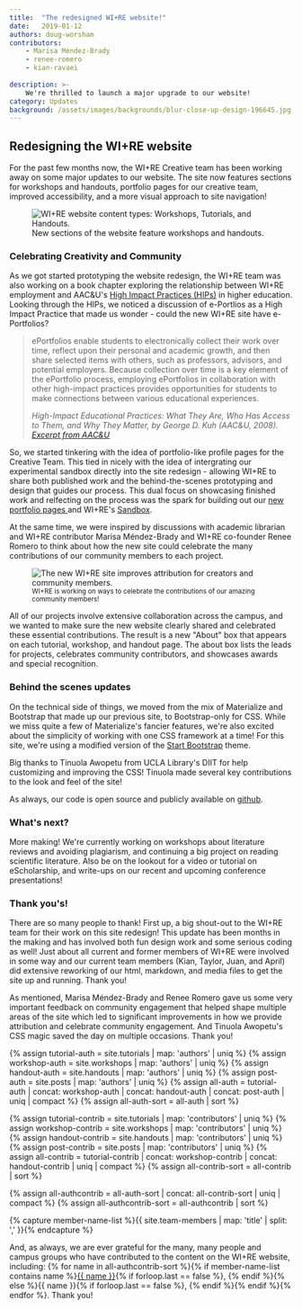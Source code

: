 ```yaml
---
title:  "The redesigned WI+RE website!"
date:   2019-01-12
authors: doug-worsham
contributors:
    - Marisa Méndez-Brady
    - renee-romero
    - kian-ravaei
    
description: >-
    We're thrilled to launch a major upgrade to our website!
category: Updates
background: /assets/images/backgrounds/blur-close-up-design-196645.jpg
---
```


## Redesigning the WI+RE website

For the past few months now, the WI+RE Creative team has been working away on some major updates to our website. The site now features sections for workshops and handouts, portfolio pages for our creative team, improved accessibility, and a more visual approach to site navigation!

<figure class="figure border border-primary shadow">
  <img src="{{ '/assets/images/wire-site-content-types.jpg' | relative_url }}" class="figure-img img-fluid rounded" alt="WI+RE website content types: Workshops, Tutorials, and Handouts.">
  <figcaption class="figure-caption text-right">New sections of the website feature workshops and handouts.</figcaption>
</figure>

<h3 class="mt-3">Celebrating Creativity and Community</h3>

As we got started prototyping the website redesign, the WI+RE team was also working on a book chapter exploring the relationship between WI+RE employment and AAC&U's <a href="https://www.aacu.org/resources/high-impact-practices" target="_blank">High Impact Practices (HIPs)</a> in higher education. Looking through the HIPs, we noticed a discussion of e-Portlios as a High Impact Practice that made us wonder - could the new WI+RE site have e-Portfolios?

<blockquote class="blockquote border border-primary shadow">
  <p class="mb-0 px-5">ePortfolios enable students to electronically collect their work over time, reflect upon their personal and academic growth, and then share selected items with others, such as professors, advisors, and potential employers. Because collection over time is a key element of the ePortfolio process, employing ePortfolios in collaboration with other high-impact practices provides opportunities for students to make connections between various educational experiences.</p>
  <footer class="blockquote-footer mt-0 text-right px-5"><cite title="Source Title">High-Impact Educational Practices: What They Are, Who Has Access to Them, and Why They Matter, by George D. Kuh (AAC&U, 2008). <a href="https://www.aacu.org/sites/default/files/files/LEAP/hip_tables.pdf" target="_blank">Excerpt from AAC&amp;U</a></cite></footer>
</blockquote>

So, we started tinkering with the idea of portfolio-like profile pages for the Creative Team. This tied in nicely with the idea of intergrating our experimental sandbox directly into the site redesign - allowing WI+RE to share both published work and the behind-the-scenes prototyping and design that guides our process. This dual focus on showcasing finished work and relfecting on the process was the spark for building out our <a href="{{ '/about/creative-team' | relative_url }}" target="_blank">new portfolio pages </a> and WI+RE's <a href="{{ '/sandbox' | relative_url }}" target="_blank">Sandbox</a>.

At the same time, we were inspired by discussions with academic librarian and WI+RE contributor Marisa Méndez-Brady and WI+RE co-founder Renee Romero to think about how the new site could celebrate the many contributions of our community members to each project. 

<div class="col-12 col-sm-12 col-md-6 col-xl-4 float-right">
<figure class="figure border border-primary shadow">
  <img src="{{ '/assets/images/wire-site-about-tutorial.jpg' | relative_url }}" class="figure-img img-fluid rounded" alt="The new WI+RE site improves attribution for creators and community members.">
  <figcaption class="figure-caption text-right"><small>WI+RE is working on ways to celebrate the contributions of our amazing community members!</small></figcaption>
</figure>
</div>

All of our projects involve extensive collaboration across the campus, and we wanted to make sure the new website clearly shared and celebrated these essential contributions. The result is a new "About" box that appears on each tutorial, workshop, and handout page. The about box lists the leads for projects, celebrates community contributors, and showcases awards and special recognition.

<h3 class="mt-3">Behind the scenes updates</h3>

On the technical side of things, we moved from the mix of Materialize and Bootstrap that made up our previous site, to Bootstrap-only for CSS. While we miss quite a few of Materialize's fancier features, we're also excited about the simplicity of working with one CSS framework at a time! For this site, we're using a modified version of the <a href="https://github.com/BlackrockDigital/startbootstrap-clean-blog-jekyll" target="_blank">Start Bootstrap</a> theme.

Big thanks to Tinuola Awopetu from UCLA Library's DIIT for help customizing and improving the CSS! Tinuola made several key contributions to the look and feel of the site!

As always, our code is open source and publicly available on [github](https://github.com/uclalibrary/research-tips).

<h3 class="mt-3">What's next?</h3>
More making! We're currently working on workshops about literature reviews and avoiding plagiarism, and continuing a big project on reading scientific literature. Also be on the lookout for a video or tutorial on eScholarship, and write-ups on our recent and upcoming conference presentations!

<h3 class="mt-3">Thank you's!</h3>

There are so many people to thank! First up, a big shout-out to the WI+RE team for their work on this site redesign! This update has been months in the making and has involved both  fun design work and some serious coding as well! Just about all current and former members of WI+RE were involved in some way and our current team members (Kian, Taylor, Juan, and April) did extensive reworking of our html, markdown, and media files to get the site up and running. Thank you!

As mentioned, Marisa Méndez-Brady and Renee Romero gave us some very important feedback on community engagement that helped shape multiple areas of the site which led to significant improvements in how we provide attribution and celebrate community engagement. And Tinuola Awopetu's CSS magic saved the day on multiple occasions. Thank you!

<!-- collect authors -->
{% assign tutorial-auth = site.tutorials | map: 'authors' | uniq %}
{% assign workshop-auth = site.workshops | map: 'authors' | uniq  %}
{% assign handout-auth = site.handouts | map: 'authors' | uniq %}
{% assign post-auth = site.posts | map: 'authors' | uniq %}
{% assign all-auth = tutorial-auth | concat: workshop-auth | concat: handout-auth | concat: post-auth | uniq | compact %}
{%  assign all-auth-sort = all-auth | sort %}
<!-- collect contributors -->
{% assign tutorial-contrib = site.tutorials | map: 'contributors' | uniq %}
{% assign workshop-contrib = site.workshops | map: 'contributors' | uniq  %}
{% assign handout-contrib = site.handouts | map: 'contributors' | uniq %}
{% assign post-contrib = site.posts | map: 'contributors' | uniq %}
{% assign all-contrib = tutorial-contrib | concat: workshop-contrib | concat: handout-contrib | uniq | compact %}
{%  assign all-contrib-sort = all-contrib | sort %}
<!-- concat and uniq auth and contrib -->
{% assign all-authcontrib = all-auth-sort | concat: all-contrib-sort | uniq | compact %}
{% assign all-authcontrib-sort = all-authcontrib | sort %}
<!-- auth and contrib with profile links -->
<!-- this captures the list of team member names from site.team-members -->
{% capture member-name-list %}{{ site.team-members | map: 'title' | split: ',' }}{% endcapture %}

And, as always, we are ever grateful for the many, many people and campus groups who have contributed to the content on the WI+RE website, including: {% for name in all-authcontrib-sort %}{% if member-name-list contains name %}<a href="{{ name | slugify | prepend: '/about/creative-team/' | absolute_url }}">{{ name }}</a>{% if forloop.last == false %}, {% endif %}{% else %}{{ name }}{% if forloop.last == false %}, {% endif %}{% endif %}{% endfor %}. Thank you!


